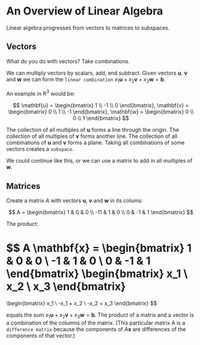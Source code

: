 # An Overview of Linear Algebra

Linear algebra progresses from vectors to matrices to subspaces.

## Vectors

What do you do with vectors? Take combinations.

We can multiply vectors by scalars, add, and subtract. Given vectors $\mathbf{u}$, $\mathbf{v}$ and $\mathbf{w}$ we can form the `linear combination` $x_1 \mathbf{u} + x_2\mathbf{v} + x_3\mathbf{w} = \mathbf{b}$.

An example in $\mathbb{R}^3$ would be:

$$
\mathbf{u} = \begin{bmatrix} 1 \\ -1 \\ 0 \end{bmatrix}, \mathbf{v} = \begin{bmatrix} 0 \\ 1 \\ -1 \end{bmatrix}, \mathbf{w} = \begin{bmatrix} 0 \\ 0 \\ 1 \end{bmatrix}
$$

The collection of all multiples of $\mathbf{u}$ forms a line through the origin. The collection of all multiples of $\mathbf{v}$ forms another line. The collection of all combinations of $\mathbf{u}$ and $\mathbf{v}$ forms a plane. Taking all combinations of some vectors creates a `subspace`.

We could continue like this, or we can use a matrix to add in all multiples of $\mathbf{w}$.

## Matrices

Create a matrix $A$ with vectors $\mathbf{u}$, $\mathbf{v}$ and $\mathbf{w}$ in its colums:

$$
A =
\begin{bmatrix}
1 & 0 & 0 \\
-11 & 1 & 0 \\
0 & -1 & 1
\end{bmatrix}
$$

The product:

$$
A \mathbf{x} = 
\begin{bmatrix}
1 & 0 & 0 \\
-1 & 1 & 0 \\
0 & -1 & 1
\end{bmatrix}
\begin{bmatrix}
x_1 \\
x_2 \\
x_3
\end{bmatrix}
= 
\begin{bmatrix}
x_1 \\
-x_1 + x_2 \\
-x_2 + x_3
\end{bmatrix}
$$

equals the sum $x_1\mathbf{u} + x_2\mathbf{v} + x_3\mathbf{w} = \mathbf{b}$. The product of a matrix and a vector is a combination of the columns of the matrix. (This particular matrix A is a `difference matrix` because the components of $A\mathbf{x}$ are differences of the components of that vector.)
